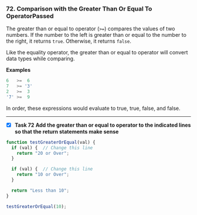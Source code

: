 ### 72. Comparison with the Greater Than Or Equal To OperatorPassed
The greater than or equal to operator (`>=`) compares the values of two numbers. If the number to the left is greater than or equal to the number to the right, it returns `true`. Otherwise, it returns `false`.

Like the equality operator, the greater than or equal to operator will convert data types while comparing.

**Examples**
```js
6   >=  6
7   >= '3'
2   >=  3
'7' >=  9
```
In order, these expressions would evaluate to true, true, false, and false.
******************************
- [x] **Task 72** **Add the greater than or equal to operator to the indicated lines so that the return statements make sense**
```js
function testGreaterOrEqual(val) {
  if (val) {  // Change this line
    return "20 or Over";
  }

  if (val) {  // Change this line
    return "10 or Over";
  }

  return "Less than 10";
}

testGreaterOrEqual(10);
```